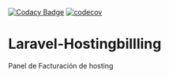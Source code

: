 [![Codacy Badge](https://api.codacy.com/project/badge/Grade/c21aedb1d48e4b0dae05dff08cd65dc1)](https://www.codacy.com/app/amerino40/Laravel-Hostingbillling?utm_source=github.com&amp;utm_medium=referral&amp;utm_content=amerino40/Laravel-Hostingbillling&amp;utm_campaign=Badge_Grade)
[![codecov](https://codecov.io/gh/amerino40/Laravel-Hostingbillling/branch/master/graph/badge.svg)](https://codecov.io/gh/amerino40/Laravel-Hostingbillling)


# Laravel-Hostingbillling
Panel de Facturación de hosting

